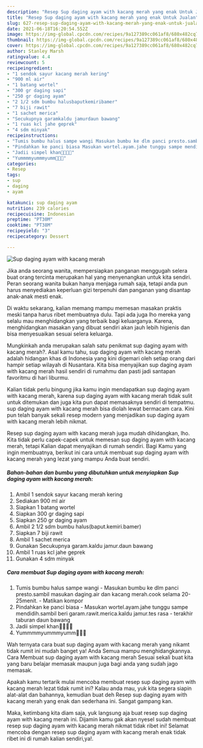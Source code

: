 ```yaml
---
description: "Resep Sup daging ayam with kacang merah yang enak Untuk Jualan"
title: "Resep Sup daging ayam with kacang merah yang enak Untuk Jualan"
slug: 627-resep-sup-daging-ayam-with-kacang-merah-yang-enak-untuk-jualan
date: 2021-06-18T16:20:54.552Z
image: https://img-global.cpcdn.com/recipes/9a127389cc061af8/680x482cq70/sup-daging-ayam-with-kacang-merah-foto-resep-utama.jpg
thumbnail: https://img-global.cpcdn.com/recipes/9a127389cc061af8/680x482cq70/sup-daging-ayam-with-kacang-merah-foto-resep-utama.jpg
cover: https://img-global.cpcdn.com/recipes/9a127389cc061af8/680x482cq70/sup-daging-ayam-with-kacang-merah-foto-resep-utama.jpg
author: Stanley Marsh
ratingvalue: 4.4
reviewcount: 5
recipeingredient:
- "1 sendok sayur kacang merah kering"
- "900 ml air"
- "1 batang wortel"
- "300 gr daging sapi"
- "250 gr daging ayam"
- "2 1/2 sdm bumbu halusbaputkemiribamer"
- "7 biji rawit"
- "1 sachet merica"
- "Secukupnya garamkaldu jamurdaun bawang"
- "1 ruas kcl jahe geprek"
- "4 sdm minyak"
recipeinstructions:
- "Tumis bumbu halus sampe wangi Masukan bumbu ke dlm panci presto.sambil masukan daging.air dan kacang merah.cook selama 20-25menit. Matikan kompor"
- "Pindahkan ke panci biasa Masukan wortel.ayam.jahe tunggu sampe mendidih.sambil beri garam.rawit.merica.kaldu jamur.tes rasa terakhir taburan daun bawang"
- "Jadii simpel khan🤗🤤🤤🤤"
- "Yummmmyummmyumm🤤🤤🤤"
categories:
- Resep
tags:
- sup
- daging
- ayam

katakunci: sup daging ayam 
nutrition: 239 calories
recipecuisine: Indonesian
preptime: "PT30M"
cooktime: "PT38M"
recipeyield: "3"
recipecategory: Dessert

---
```



![Sup daging ayam with kacang merah](https://img-global.cpcdn.com/recipes/9a127389cc061af8/680x482cq70/sup-daging-ayam-with-kacang-merah-foto-resep-utama.jpg)

Jika anda seorang wanita, mempersiapkan panganan menggugah selera buat orang tercinta merupakan hal yang menyenangkan untuk kita sendiri. Peran seorang  wanita bukan hanya menjaga rumah saja, tetapi anda pun harus menyediakan keperluan gizi terpenuhi dan panganan yang disantap anak-anak mesti enak.

Di waktu  sekarang, kalian memang mampu memesan masakan praktis meski tanpa harus ribet membuatnya dulu. Tapi ada juga lho mereka yang selalu mau menghidangkan yang terbaik bagi keluarganya. Karena, menghidangkan masakan yang dibuat sendiri akan jauh lebih higienis dan bisa menyesuaikan sesuai selera keluarga. 



Mungkinkah anda merupakan salah satu penikmat sup daging ayam with kacang merah?. Asal kamu tahu, sup daging ayam with kacang merah adalah hidangan khas di Indonesia yang kini digemari oleh setiap orang dari hampir setiap wilayah di Nusantara. Kita bisa menyajikan sup daging ayam with kacang merah hasil sendiri di rumahmu dan pasti jadi santapan favoritmu di hari liburmu.

Kalian tidak perlu bingung jika kamu ingin mendapatkan sup daging ayam with kacang merah, karena sup daging ayam with kacang merah tidak sulit untuk ditemukan dan juga kita pun dapat memasaknya sendiri di tempatmu. sup daging ayam with kacang merah bisa diolah lewat bermacam cara. Kini pun telah banyak sekali resep modern yang menjadikan sup daging ayam with kacang merah lebih nikmat.

Resep sup daging ayam with kacang merah juga mudah dihidangkan, lho. Kita tidak perlu capek-capek untuk memesan sup daging ayam with kacang merah, tetapi Kalian dapat menyajikan di rumah sendiri. Bagi Kamu yang ingin membuatnya, berikut ini cara untuk membuat sup daging ayam with kacang merah yang lezat yang mampu Anda buat sendiri.

<!--inarticleads1-->

##### Bahan-bahan dan bumbu yang dibutuhkan untuk menyiapkan Sup daging ayam with kacang merah:

1. Ambil 1 sendok sayur kacang merah kering
1. Sediakan 900 ml air
1. Siapkan 1 batang wortel
1. Siapkan 300 gr daging sapi
1. Siapkan 250 gr daging ayam
1. Ambil 2 1/2 sdm bumbu halus(baput.kemiri.bamer)
1. Siapkan 7 biji rawit
1. Ambil 1 sachet merica
1. Gunakan Secukupnya garam.kaldu jamur.daun bawang
1. Ambil 1 ruas kcl jahe geprek
1. Gunakan 4 sdm minyak




<!--inarticleads2-->

##### Cara membuat Sup daging ayam with kacang merah:

1. Tumis bumbu halus sampe wangi - Masukan bumbu ke dlm panci presto.sambil masukan daging.air dan kacang merah.cook selama 20-25menit. - Matikan kompor
1. Pindahkan ke panci biasa - Masukan wortel.ayam.jahe tunggu sampe mendidih.sambil beri garam.rawit.merica.kaldu jamur.tes rasa - terakhir taburan daun bawang
1. Jadii simpel khan🤗🤤🤤🤤
1. Yummmmyummmyumm🤤🤤🤤




Wah ternyata cara buat sup daging ayam with kacang merah yang nikamt tidak rumit ini mudah banget ya! Anda Semua mampu menghidangkannya. Cara Membuat sup daging ayam with kacang merah Sesuai sekali buat kita yang baru belajar memasak maupun juga bagi anda yang sudah jago memasak.

Apakah kamu tertarik mulai mencoba membuat resep sup daging ayam with kacang merah lezat tidak rumit ini? Kalau anda mau, yuk kita segera siapin alat-alat dan bahannya, kemudian buat deh Resep sup daging ayam with kacang merah yang enak dan sederhana ini. Sangat gampang kan. 

Maka, ketimbang kita diam saja, yuk langsung aja buat resep sup daging ayam with kacang merah ini. Dijamin kamu gak akan nyesel sudah membuat resep sup daging ayam with kacang merah nikmat tidak ribet ini! Selamat mencoba dengan resep sup daging ayam with kacang merah enak tidak ribet ini di rumah kalian sendiri,ya!.

